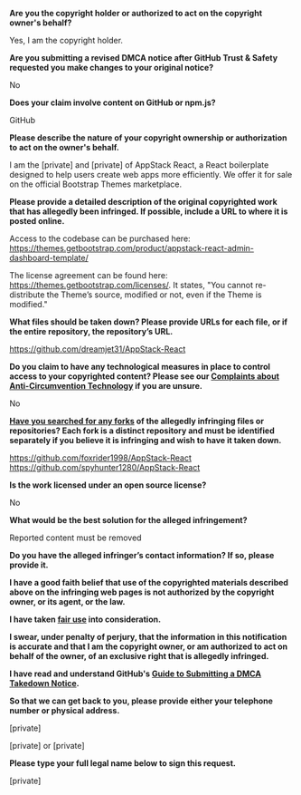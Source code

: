 **Are you the copyright holder or authorized to act on the copyright owner's behalf?**

Yes, I am the copyright holder.

**Are you submitting a revised DMCA notice after GitHub Trust & Safety requested you make changes to your original notice?**

No

**Does your claim involve content on GitHub or npm.js?**

GitHub

**Please describe the nature of your copyright ownership or authorization to act on the owner's behalf.**

I am the [private] and [private] of AppStack React, a React boilerplate designed to help users create web apps more efficiently. We offer it for sale on the official Bootstrap Themes marketplace.

**Please provide a detailed description of the original copyrighted work that has allegedly been infringed. If possible, include a URL to where it is posted online.**

Access to the codebase can be purchased here: https://themes.getbootstrap.com/product/appstack-react-admin-dashboard-template/

The license agreement can be found here: https://themes.getbootstrap.com/licenses/. It states, "You cannot re-distribute the Theme’s source, modified or not, even if the Theme is modified."

**What files should be taken down? Please provide URLs for each file, or if the entire repository, the repository’s URL.**

https://github.com/dreamjet31/AppStack-React

**Do you claim to have any technological measures in place to control access to your copyrighted content? Please see our <a href="https://docs.github.com/articles/guide-to-submitting-a-dmca-takedown-notice#complaints-about-anti-circumvention-technology">Complaints about Anti-Circumvention Technology</a> if you are unsure.**

No

**<a href="https://docs.github.com/articles/dmca-takedown-policy#b-what-about-forks-or-whats-a-fork">Have you searched for any forks</a> of the allegedly infringing files or repositories? Each fork is a distinct repository and must be identified separately if you believe it is infringing and wish to have it taken down.**

https://github.com/foxrider1998/AppStack-React  
https://github.com/spyhunter1280/AppStack-React

**Is the work licensed under an open source license?**

No

**What would be the best solution for the alleged infringement?**

Reported content must be removed

**Do you have the alleged infringer’s contact information? If so, please provide it.**

**I have a good faith belief that use of the copyrighted materials described above on the infringing web pages is not authorized by the copyright owner, or its agent, or the law.**

**I have taken <a href="https://www.lumendatabase.org/topics/22">fair use</a> into consideration.**

**I swear, under penalty of perjury, that the information in this notification is accurate and that I am the copyright owner, or am authorized to act on behalf of the owner, of an exclusive right that is allegedly infringed.**

**I have read and understand GitHub's <a href="https://docs.github.com/articles/guide-to-submitting-a-dmca-takedown-notice/">Guide to Submitting a DMCA Takedown Notice</a>.**

**So that we can get back to you, please provide either your telephone number or physical address.**

[private]

[private] or [private]

**Please type your full legal name below to sign this request.**

[private]
